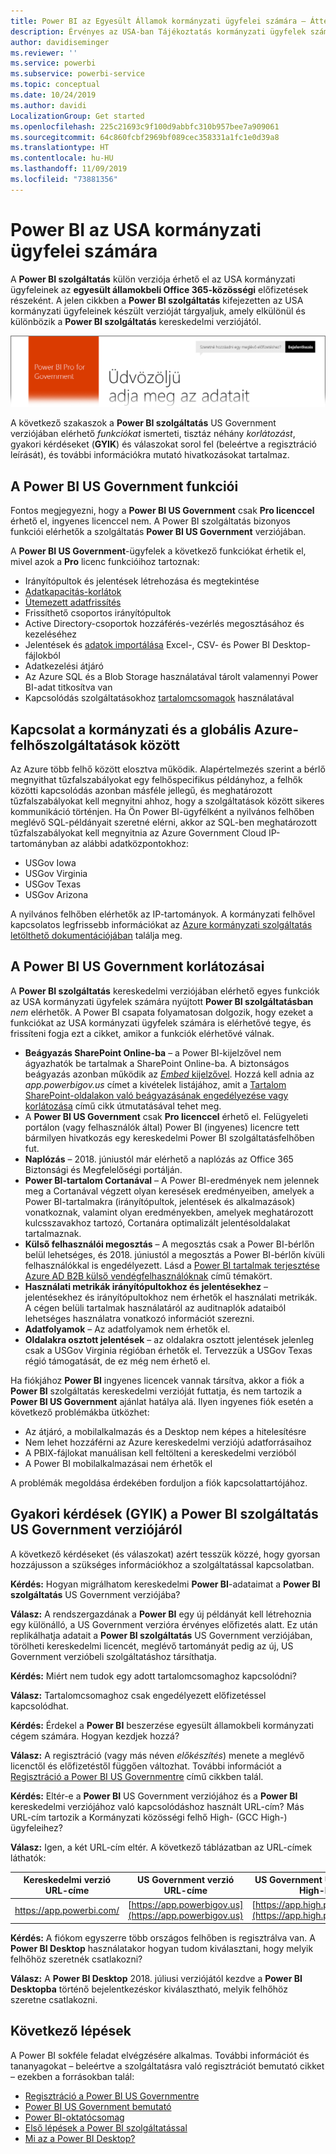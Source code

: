 ```yaml
---
title: Power BI az Egyesült Államok kormányzati ügyfelei számára – Áttekintés
description: Érvényes az USA-ban Tájékoztatás kormányzati ügyfelek számára a Power BI US Government szolgáltatásról
author: davidiseminger
ms.reviewer: ''
ms.service: powerbi
ms.subservice: powerbi-service
ms.topic: conceptual
ms.date: 10/24/2019
ms.author: davidi
LocalizationGroup: Get started
ms.openlocfilehash: 225c21693c9f100d9abbfc310b957bee7a909061
ms.sourcegitcommit: 64c860fcbf2969bf089cec358331a1fc1e0d39a8
ms.translationtype: HT
ms.contentlocale: hu-HU
ms.lasthandoff: 11/09/2019
ms.locfileid: "73881356"
---
```

# <a name="power-bi-for-us-government-customers"></a>Power BI az USA kormányzati ügyfelei számára
A **Power BI szolgáltatás** külön verziója érhető el az USA kormányzati ügyfeleinek az **egyesült államokbeli Office 365-közösségi** előfizetések részeként. A jelen cikkben a **Power BI szolgáltatás** kifejezetten az USA kormányzati ügyfeleinek készült verzióját tárgyaljuk, amely elkülönül és különbözik a **Power BI szolgáltatás** kereskedelmi verziójától.

![](media/service-govus-overview/service_usgov_overview-1.png)

A következő szakaszok a **Power BI szolgáltatás** US Government verziójában elérhető *funkciókat* ismerteti, tisztáz néhány *korlátozást*, gyakori kérdéseket (**GYIK**) és válaszokat sorol fel (beleértve a regisztráció leírását), és további információkra mutató hivatkozásokat tartalmaz.

## <a name="features-of-power-bi-us-government"></a>A Power BI US Government funkciói
Fontos megjegyezni, hogy a **Power BI US Government** csak **Pro licenccel** érhető el, ingyenes licenccel nem. A Power BI szolgáltatás bizonyos funkciói elérhetők a szolgáltatás **Power BI US Government** verziójában.

A **Power BI US Government**-ügyfelek a következő funkciókat érhetik el, mivel azok a **Pro** licenc funkcióihoz tartoznak:

* Irányítópultok és jelentések létrehozása és megtekintése
* [Adatkapacitás-korlátok](service-admin-manage-your-data-storage-in-power-bi.md)
* [Ütemezett adatfrissítés](refresh-data.md)
* Frissíthető csoportos irányítópultok
* Active Directory-csoportok hozzáférés-vezérlés megosztásához és kezeléséhez
* Jelentések és [adatok importálása](service-get-data.md) Excel-, CSV- és Power BI Desktop-fájlokból
* Adatkezelési átjáró
* Az Azure SQL és a Blob Storage használatával tárolt valamennyi Power BI-adat titkosítva van
* Kapcsolódás szolgáltatásokhoz [tartalomcsomagok](service-connect-to-services.md) használatával

## <a name="connectivity-between-government-and-global-azure-cloud-services"></a>Kapcsolat a kormányzati és a globális Azure-felhőszolgáltatások között 

Az Azure több felhő között elosztva működik. Alapértelmezés szerint a bérlő megnyithat tűzfalszabályokat egy felhőspecifikus példányhoz, a felhők közötti kapcsolódás azonban másféle jellegű, és meghatározott tűzfalszabályokat kell megnyitni ahhoz, hogy a szolgáltatások között sikeres kommunikáció történjen. Ha Ön Power BI-ügyfélként a nyilvános felhőben meglévő SQL-példányait szeretné elérni, akkor az SQL-ben meghatározott tűzfalszabályokat kell megnyitnia az Azure Government Cloud IP-tartományban az alábbi adatközpontokhoz:

* USGov Iowa
* USGov Virginia
* USGov Texas
* USGov Arizona

A nyilvános felhőben elérhetők az IP-tartományok. A kormányzati felhővel kapcsolatos legfrissebb információkat az [Azure kormányzati szolgáltatás letölthető dokumentációjában](https://www.microsoft.com/download/details.aspx?id=57063) találja meg.

## <a name="limitations-of-power-bi-us-government"></a>A Power BI US Government korlátozásai
A **Power BI szolgáltatás** kereskedelmi verziójában elérhető egyes funkciók az USA kormányzati ügyfelek számára nyújtott **Power BI szolgáltatásban** *nem* elérhetők. A Power BI csapata folyamatosan dolgozik, hogy ezeket a funkciókat az USA kormányzati ügyfelek számára is elérhetővé tegye, és frissíteni fogja ezt a cikket, amikor a funkciók elérhetővé válnak.

* **Beágyazás SharePoint Online-ba** – a Power BI-kijelzővel nem ágyazhatók be tartalmak a SharePoint Online-ba. A biztonságos beágyazás azonban működik az [*Embed* kijelzővel](https://docs.microsoft.com/power-bi/service-embed-secure). Hozzá kell adnia az *app.powerbigov.us* címet a kivételek listájához, amit a [Tartalom SharePoint-oldalakon való beágyazásának engedélyezése vagy korlátozása](https://support.office.com/article/allow-or-restrict-the-ability-to-embed-content-on-sharepoint-pages-e7baf83f-09d0-4bd1-9058-4aa483ee137b) című cikk útmutatásával tehet meg.
* A **Power BI US Government** csak **Pro licenccel** érhető el. Felügyeleti portálon (vagy felhasználók által) Power BI (ingyenes) licencre tett bármilyen hivatkozás egy kereskedelmi Power BI szolgáltatásfelhőben fut.
* **Naplózás** – 2018. júniustól már elérhető a naplózás az Office 365 Biztonsági és Megfelelőségi portálján.
* **Power BI-tartalom Cortanával** – A Power BI-eredmények nem jelennek meg a Cortanával végzett olyan keresések eredményeiben, amelyek a Power BI-tartalmakra (irányítópultok, jelentések és alkalmazások) vonatkoznak, valamint olyan eredményekben, amelyek meghatározott kulcsszavakhoz tartozó, Cortanára optimalizált jelentésoldalakat tartalmaznak.
* **Külső felhasználói megosztás** – A megosztás csak a Power BI-bérlőn belül lehetséges, és 2018. júniustól a megosztás a Power BI-bérlőn kívüli felhasználókkal is engedélyezett. Lásd a [Power BI tartalmak terjesztése Azure AD B2B külső vendégfelhasználóknak](service-admin-azure-ad-b2b.md) című témakört.
* **Használati metrikák irányítópultokhoz és jelentésekhez** – jelentésekhez és irányítópultokhoz nem érhetők el használati metrikák. A cégen belüli tartalmak használatáról az auditnaplók adataiból lehetséges használatra vonatkozó információt szerezni.
* **Adatfolyamok** – Az adatfolyamok nem érhetők el.
* **Oldalakra osztott jelentések** – az oldalakra osztott jelentések jelenleg csak a USGov Virginia régióban érhetők el.  Tervezzük a USGov Texas régió támogatását, de ez még nem érhető el.

Ha fiókjához **Power BI** ingyenes licencek vannak társítva, akkor a fiók a **Power BI** szolgáltatás kereskedelmi verzióját futtatja, és nem tartozik a **Power BI US Government** ajánlat hatálya alá. Ilyen ingyenes fiók esetén a következő problémákba ütközhet:

* Az átjáró, a mobilalkalmazás és a Desktop nem képes a hitelesítésre
* Nem lehet hozzáférni az Azure kereskedelmi verziójú adatforrásaihoz
* A PBIX-fájlokat manuálisan kell feltölteni a kereskedelmi verzióból
* A Power BI mobilalkalmazásai nem érhetők el

A problémák megoldása érdekében forduljon a fiók kapcsolattartójához.

## <a name="frequently-asked-questions-faq-for-the-us-government-version-of-the-power-bi-service"></a>Gyakori kérdések (GYIK) a Power BI szolgáltatás US Government verziójáról
A következő kérdéseket (és válaszokat) azért tesszük közzé, hogy gyorsan hozzájusson a szükséges információkhoz a szolgáltatással kapcsolatban.

**Kérdés:** Hogyan migrálhatom kereskedelmi **Power BI**-adataimat a **Power BI szolgáltatás** US Government verziójába?

**Válasz:** A rendszergazdának a **Power BI** egy új példányát kell létrehoznia egy különálló, a US Government verzióra érvényes előfizetés alatt. Ez után replikálhatja adatait a **Power BI szolgáltatás** US Government verziójában, törölheti kereskedelmi licencét, meglévő tartományát pedig az új, US Government verzióbeli szolgáltatáshoz társíthatja.

**Kérdés:** Miért nem tudok egy adott tartalomcsomaghoz kapcsolódni?

**Válasz:** Tartalomcsomaghoz csak engedélyezett előfizetéssel kapcsolódhat.

**Kérdés:** Érdekel a **Power BI** beszerzése egyesült államokbeli kormányzati cégem számára. Hogyan kezdjek hozzá?

**Válasz:** A regisztráció (vagy más néven *előkészítés*) menete a meglévő licenctől és előfizetéstől függően változhat. További információt a [Regisztráció a Power BI US Governmentre](service-govus-signup.md) című cikkben talál.

**Kérdés:** Eltér-e a **Power BI** US Government verziójához és a **Power BI** kereskedelmi verziójához való kapcsolódáshoz használt URL-cím? Más URL-cím tartozik a Kormányzati közösségi felhő High- (GCC High-) ügyfeleihez?

**Válasz:** Igen, a két URL-cím eltér. A következő táblázatban az URL-címek láthatók:

| Kereskedelmi verzió URL-címe | US Government verzió URL-címe | US Government URL-cím GCC High-hoz |
| --- | --- | --- |
| https://app.powerbi.com/ |[https://app.powerbigov.us](https://app.powerbigov.us) | [https://app.high.powerbigov.us](https://app.high.powerbigov.us) |

**Kérdés:** A fiókom egyszerre több országos felhőben is regisztrálva van. A **Power BI Desktop** használatakor hogyan tudom kiválasztani, hogy melyik felhőhöz szeretnék csatlakozni?

**Válasz:** A **Power BI Desktop** 2018. júliusi verziójától kezdve a **Power BI Desktopba** történő bejelentkezéskor kiválasztható, melyik felhőhöz szeretne csatlakozni.


## <a name="next-steps"></a>Következő lépések
A Power BI sokféle feladat elvégzésére alkalmas. További információt és tananyagokat – beleértve a szolgáltatásra való regisztrációt bemutató cikket – ezekben a forrásokban talál:

* [Regisztráció a Power BI US Governmentre](service-govus-signup.md)
* <a href="https://channel9.msdn.com/Blogs/Azure/Cognitive-Services-HDInsight-and-Power-BI-on-Azure-Government">Power BI US Government bemutató</a>
* [Power BI-oktatócsomag](guided-learning/index.md)
* [Első lépések a Power BI szolgáltatással](service-get-started.md)
* [Mi az a Power BI Desktop?](desktop-what-is-desktop.md)

